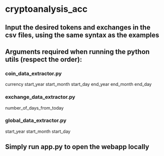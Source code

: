 # cryptoanalysis_acc
  
## Input the desired tokens and exchanges in the csv files, using the same syntax as the examples

## Arguments required when running the python utils (respect the order):

### coin_data_extractor.py

currency start_year start_month start_day end_year end_month end_day  
  
### exchange_data_extractor.py

number_of_days_from_today

### global_data_extractor.py

start_year start_month start_day

## Simply run app.py to open the webapp locally

